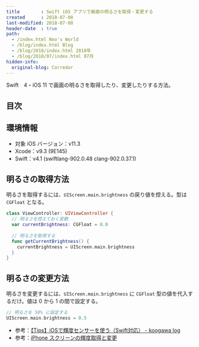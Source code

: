 ```yaml
---
title        : Swift iOS アプリで画面の明るさを取得・変更する
created      : 2018-07-08
last-modified: 2018-07-08
header-date  : true
path:
  - /index.html Neo's World
  - /blog/index.html Blog
  - /blog/2018/index.html 2018年
  - /blog/2018/07/index.html 07月
hidden-info:
  original-blog: Corredor
---
```


Swift　4・iOS 11 で画面の明るさを取得したり、変更したりする方法。

## 目次

## 環境情報

- 対象 iOS バージョン：v11.3
- Xcode：v9.3 (9E145)
- Swift：v4.1 (swiftlang-902.0.48 clang-902.0.37.1)

## 明るさの取得方法

明るさを取得するには、`UIScreen.main.brightness` の戻り値を控える。型は `CGFloat` となる。

```swift
class ViewController: UIViewController {
  // 明るさを控えておく変数
  var currentBrightness: CGFloat = 0.0
  
  // 明るさを取得する
  func getCurrentBrightness() {
    currentBrightness = UIScreen.main.brightness
  }
}
```

## 明るさの変更方法

明るさを変更するには、`UIScreen.main.brightness` に `CGFloat` 型の値を代入するだけ。値は 0 から 1 の間で設定する。

```swift
// 明るさを 50% に設定する
UIScreen.main.brightness = 0.5
```

- 参考：[【Tips】iOSで輝度センサーを使う（Swift対応） - koogawa log](http://blog.koogawa.com/entry/2013/11/17/111304)
- 参考：[iPhone スクリーンの輝度取得と変更](https://i-app-tec.com/ios/screen-brightness.html)
